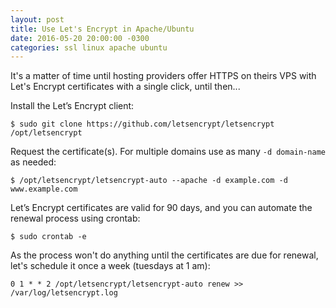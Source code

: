```yaml
---
layout: post
title: Use Let's Encrypt in Apache/Ubuntu
date: 2016-05-20 20:00:00 -0300
categories: ssl linux apache ubuntu
---
```


It's a matter of time until hosting providers offer HTTPS on theirs VPS with Let's Encrypt certificates with a single click, until then...

Install the Let’s Encrypt client:

```shell
$ sudo git clone https://github.com/letsencrypt/letsencrypt /opt/letsencrypt
```

Request the certificate(s). For multiple domains use as many `-d domain-name` as needed:

```shell
$ /opt/letsencrypt/letsencrypt-auto --apache -d example.com -d www.example.com
```

Let’s Encrypt certificates are valid for 90 days, and you can automate the renewal process using crontab:

```shell
$ sudo crontab -e
```

As the process won't do anything until the certificates are due for renewal, let's schedule it once a week (tuesdays at 1 am):

```shell
0 1 * * 2 /opt/letsencrypt/letsencrypt-auto renew >> /var/log/letsencrypt.log
```
